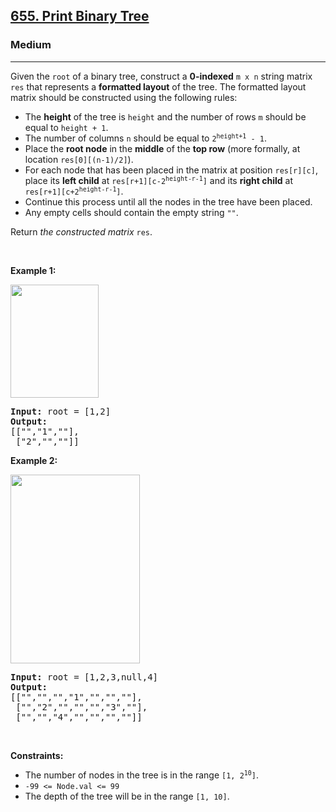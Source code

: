 <h2><a href="https://leetcode.com/problems/print-binary-tree/">655. Print Binary Tree</a></h2><h3>Medium</h3><hr><div style="user-select: auto;"><p style="user-select: auto;">Given the <code style="user-select: auto;">root</code> of a binary tree, construct a <strong style="user-select: auto;">0-indexed</strong> <code style="user-select: auto;">m x n</code> string matrix <code style="user-select: auto;">res</code> that represents a <strong style="user-select: auto;">formatted layout</strong> of the tree. The formatted layout matrix should be constructed using the following rules:</p>

<ul style="user-select: auto;">
	<li style="user-select: auto;">The <strong style="user-select: auto;">height</strong> of the tree is <code style="user-select: auto;">height</code>&nbsp;and the number of rows <code style="user-select: auto;">m</code> should be equal to <code style="user-select: auto;">height + 1</code>.</li>
	<li style="user-select: auto;">The number of columns <code style="user-select: auto;">n</code> should be equal to <code style="user-select: auto;">2<sup style="user-select: auto;">height+1</sup> - 1</code>.</li>
	<li style="user-select: auto;">Place the <strong style="user-select: auto;">root node</strong> in the <strong style="user-select: auto;">middle</strong> of the <strong style="user-select: auto;">top row</strong> (more formally, at location <code style="user-select: auto;">res[0][(n-1)/2]</code>).</li>
	<li style="user-select: auto;">For each node that has been placed in the matrix at position <code style="user-select: auto;">res[r][c]</code>, place its <strong style="user-select: auto;">left child</strong> at <code style="user-select: auto;">res[r+1][c-2<sup style="user-select: auto;">height-r-1</sup>]</code> and its <strong style="user-select: auto;">right child</strong> at <code style="user-select: auto;">res[r+1][c+2<sup style="user-select: auto;">height-r-1</sup>]</code>.</li>
	<li style="user-select: auto;">Continue this process until all the nodes in the tree have been placed.</li>
	<li style="user-select: auto;">Any empty cells should contain the empty string <code style="user-select: auto;">""</code>.</li>
</ul>

<p style="user-select: auto;">Return <em style="user-select: auto;">the constructed matrix </em><code style="user-select: auto;">res</code>.</p>

<p style="user-select: auto;">&nbsp;</p>
<p style="user-select: auto;"><strong style="user-select: auto;">Example 1:</strong></p>
<img alt="" src="https://assets.leetcode.com/uploads/2021/05/03/print1-tree.jpg" style="width: 141px; height: 181px; user-select: auto;">
<pre style="user-select: auto;"><strong style="user-select: auto;">Input:</strong> root = [1,2]
<strong style="user-select: auto;">Output:</strong> 
[["","1",""],
&nbsp;["2","",""]]
</pre>

<p style="user-select: auto;"><strong style="user-select: auto;">Example 2:</strong></p>
<img alt="" src="https://assets.leetcode.com/uploads/2021/05/03/print2-tree.jpg" style="width: 207px; height: 302px; user-select: auto;">
<pre style="user-select: auto;"><strong style="user-select: auto;">Input:</strong> root = [1,2,3,null,4]
<strong style="user-select: auto;">Output:</strong> 
[["","","","1","","",""],
&nbsp;["","2","","","","3",""],
&nbsp;["","","4","","","",""]]
</pre>

<p style="user-select: auto;">&nbsp;</p>
<p style="user-select: auto;"><strong style="user-select: auto;">Constraints:</strong></p>

<ul style="user-select: auto;">
	<li style="user-select: auto;">The number of nodes in the tree is in the range <code style="user-select: auto;">[1, 2<sup style="user-select: auto;">10</sup>]</code>.</li>
	<li style="user-select: auto;"><code style="user-select: auto;">-99 &lt;= Node.val &lt;= 99</code></li>
	<li style="user-select: auto;">The depth of the tree will be in the range <code style="user-select: auto;">[1, 10]</code>.</li>
</ul>
</div>